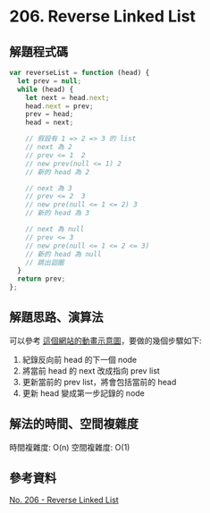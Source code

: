 # 206. Reverse Linked List

## 解題程式碼

```javascript
var reverseList = function (head) {
  let prev = null;
  while (head) {
    let next = head.next;
    head.next = prev;
    prev = head;
    head = next;

    // 假設有 1 => 2 => 3 的 list
    // next 為 2
    // prev <= 1  2
    // new prev(null <= 1) 2
    // 新的 head 為 2

    // next 為 3
    // prev <= 2  3
    // new pre(null <= 1 <= 2) 3
    // 新的 head 為 3

    // next 為 null
    // prev <= 3
    // new pre(null <= 1 <= 2 <= 3)
    // 新的 head 為 null
    // 跳出迴圈
  }
  return prev;
};
```

## 解題思路、演算法

可以參考 [這個網站的動畫示意圖](https://www.geeksforgeeks.org/reverse-a-linked-list/)，要做的幾個步驟如下:

1. 紀錄反向前 head 的下一個 node
2. 將當前 head 的 next 改成指向 prev list
3. 更新當前的 prev list，將會包括當前的 head
4. 更新 head 變成第一步記錄的 node

## 解法的時間、空間複雜度

時間複雜度: O(n)
空間複雜度: O(1)

## 參考資料
[No. 206 - Reverse Linked List](https://hackmd.io/@Ji0m0/B1dUOaRjN/https%3A%2F%2Fhackmd.io%2F%40Ji0m0%2FB1ykTY3IH)
